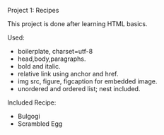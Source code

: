 Project 1: Recipes

This project is done after learning HTML basics.

Used:
- boilerplate, charset=utf-8
- head,body,paragraphs.
- bold and italic.
- relative link using anchor and href.
- img src, figure, figcaption for embedded image.
- unordered and ordered list; nest included.

Included Recipe:
- Bulgogi
- Scrambled Egg